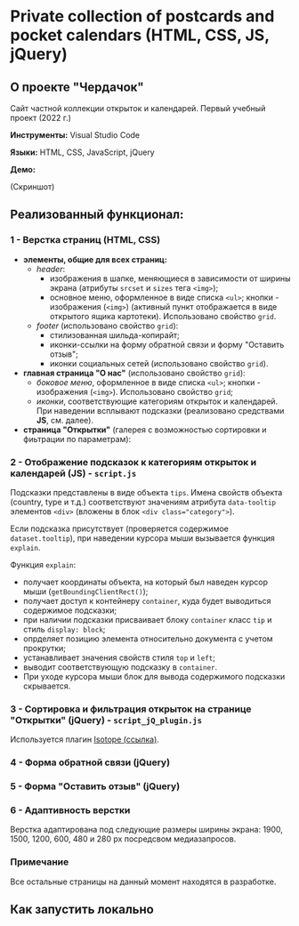 # Private collection of postcards and pocket calendars (HTML, CSS, JS, jQuery)

## О проекте "Чердачок"
Сайт частной коллекции открыток и календарей. Первый учебный проект (2022 г.)

**Инструменты:** Visual Studio Code

**Языки:** HTML, CSS, JavaScript, jQuery

**Демо:**

(Скриншот)

## Реализованный функционал:

### 1 - **Верстка страниц** (HTML, CSS)
  + **элементы, общие для всех страниц:**
     * _header_:
         - изображения в шапке, меняющиеся в зависимости от ширины экрана (атрибуты `srcset` и `sizes` тега `<img>`);
         - основное меню, оформленное в виде списка `<ul>`; кнопки - изображения (`<img>`) (активный пункт отображается в виде открытого ящика картотеки). Использовано свойство `grid`.
     * _footer_ (использовано свойство `grid`):
         - стилизованная шильда-копирайт;
         - иконки-ссылки на форму обратной связи и форму "Оставить отзыв";
         - иконки социальных сетей (использовано свойство `grid`).  
  + **главная страница "О нас"** (использовано свойство `grid`):  
     * _боковое меню_, оформленное в виде списка `<ul>`; кнопки - изображения (`<img>`). Использовано свойство `grid`;
     * _иконки_, соответствующие категориям открыток и календарей. При наведении всплывают подсказки (реализовано средствами **JS**, см. далее).
  + **страница "Открытки"** (галерея с возможностью сортировки и фиьтрации по параметрам):

### 2 - **Отображение подсказок к категориям открыток и календарей** (JS) - `script.js`

  Подсказки представлены в виде объекта `tips`. Имена свойств объекта (country, type и т.д.) соответствуют значениям атрибута `data-tooltip` элементов `<div>` (вложены в блок `<div class="category">`).

  Если подсказка присутствует (проверяется содержимое `dataset.tooltip`), при наведении курсора мыши вызывается функция `explain`.

Функция `explain`:
 + получает координаты объекта, на который был наведен курсор мыши (`getBoundingClientRect()`);
 + получает доступ к контейнеру `container`, куда будет выводиться содержимое подсказки;
 + при наличии подсказки присваивает блоку `container` класс `tip` и стиль `display: block`;
 + опрделяет позицию элемента относительно документа с учетом прокрутки;
 + устанавливает значения свойств стиля `top` и `left`;
 + выводит соответствующую подсказку в `container`.
 + При уходе курсора мыши блок для вывода содержимого подсказки скрывается.

### 3 - **Сортировка и фильтрация открыток на странице "Открытки"** (jQuery) - `script_jQ_plugin.js`
Используется плагин [Isotope (ссылка)](https://isotope.metafizzy.co/). 

### 4 - **Форма обратной связи** (jQuery)

### 5 - **Форма "Оставить отзыв"** (jQuery)

### 6 - **Адаптивность верстки** 
Верстка адаптирована под следующие размеры ширины экрана: 1900, 1500, 1200, 600, 480 и 280 px посредсвом медиазапросов.

### Примечание
Все остальные страницы на данный момент находятся в разработке.

## Как запустить локально